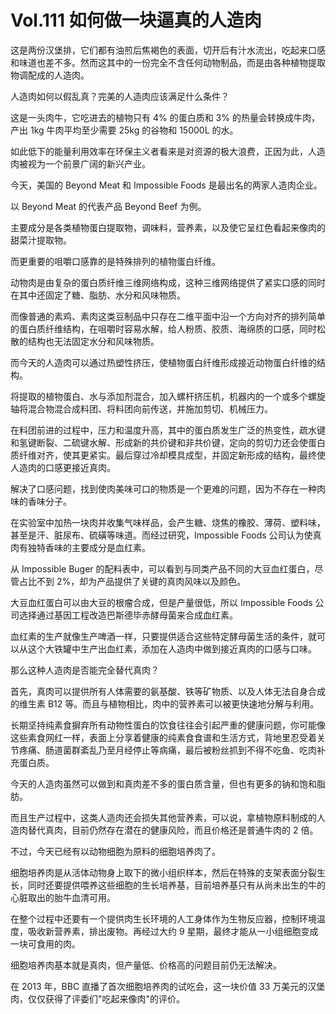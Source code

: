 # Vol.111 如何做一块逼真的人造肉

这是两份汉堡排，它们都有油煎后焦褐色的表面，切开后有汁水流出，吃起来口感和味道也差不多。然而这其中的一份完全不含任何动物制品，而是由各种植物提取物调配成的人造肉。

人造肉如何以假乱真？完美的人造肉应该满足什么条件？

这是一头肉牛，它吃进去的植物只有 4% 的蛋白质和 3% 的热量会转换成牛肉，产出 1kg 牛肉平均至少需要 25kg 的谷物和 15000L 的水。

如此低下的能量利用效率在环保主义者看来是对资源的极大浪费，正因为此，人造肉被视为一个前景广阔的新兴产业。

今天，美国的 Beyond Meat 和 Impossible Foods 是最出名的两家人造肉企业。

以 Beyond Meat 的代表产品 Beyond Beef 为例。

主要成分是各类植物蛋白提取物，调味料，营养素，以及使它呈红色看起来像肉的甜菜汁提取物。

而更重要的咀嚼口感靠的是特殊排列的植物蛋白纤维。

动物肉是由复杂的蛋白质纤维三维网络构成，这种三维网络提供了紧实口感的同时在其中还固定了糖、脂肪、水分和风味物质。

而像普通的素鸡、素肉这类豆制品中只存在二维平面中沿一个方向对齐的排列简单的蛋白质纤维结构，在咀嚼时容易水解，给人粉质、胶质、海绵质的口感，同时松散的结构也无法固定水分和风味物质。

而今天的人造肉可以通过热塑性挤压，使植物蛋白纤维形成接近动物蛋白纤维的结构。

将提取的植物蛋白、水与添加剂混合，加入螺杆挤压机，机器内的一个或多个螺旋轴将混合物混合成料团、将料团向前传送，并施加剪切、机械压力。

在料团前进的过程中，压力和温度升高，其中的蛋白质发生广泛的热变性，疏水键和氢键断裂、二硫键水解、形成新的共价键和非共价键，定向的剪切力还会使蛋白质纤维对齐，使其更紧实。最后穿过冷却模具成型，并固定新形成的结构，最终使人造肉的口感更接近真肉。

解决了口感问题，找到使肉美味可口的物质是一个更难的问题，因为不存在一种肉味的香味分子。

在实验室中加热一块肉并收集气味样品，会产生糖、烧焦的橡胶、薄荷、塑料味，甚至是汗、脏尿布、硫磺等味道。而经过研究，Impossible Foods 公司认为使真肉有独特香味的主要成分是血红素。

从 Impossible Buger 的配料表中，可以看到与同类产品不同的大豆血红蛋白，尽管占比不到 2%，却为产品提供了关键的真肉风味以及颜色。

大豆血红蛋白可以由大豆的根瘤合成，但是产量很低，所以 Impossible Foods 公司选择通过基因工程改造巴斯德毕赤酵母菌来合成血红素。

血红素的生产就像生产啤酒一样，只要提供适合这些特定酵母菌生活的条件，就可以从这个大铁罐中生产出血红素，添加在人造肉中做到接近真肉的口感与口味。

那么这种人造肉是否能完全替代真肉？

首先，真肉可以提供所有人体需要的氨基酸、铁等矿物质、以及人体无法自身合成的维生素 B12 等。而且与植物相比，肉中的营养素可以被更快速地分解与利用。

长期坚持纯素食摒弃所有动物性蛋白的饮食往往会引起严重的健康问题，你可能像这些素食网红一样，表面上分享着健康的纯素食食谱和生活方式，背地里忍受着关节疼痛、肠道菌群紊乱乃至月经停止等病痛，最后被粉丝抓到不得不吃鱼、吃肉补充蛋白质。

今天的人造肉虽然可以做到和真肉差不多的蛋白质含量，但也有更多的钠和饱和脂肪。

而且生产过程中，这类人造肉还会损失其他营养素，可以说，拿植物原料制成的人造肉替代真肉，目前仍然存在潜在的健康风险，而且价格还是普通牛肉的 2 倍。

不过，今天已经有以动物细胞为原料的细胞培养肉了。

细胞培养肉是从活体动物身上取下的微小组织样本，然后在特殊的支架表面分裂生长，同时还要提供喂养这些细胞的生长培养基，目前培养基只有从尚未出生的牛的心脏取出的胎牛血清可用。

在整个过程中还要有一个提供肉生长环境的人工身体作为生物反应器，控制环境温度，吸收新营养素，排出废物。再经过大约 9 星期，最终才能从一小组细胞变成一块可食用的肉。

细胞培养肉基本就是真肉，但产量低、价格高的问题目前仍无法解决。

在 2013 年，BBC 直播了首次细胞培养肉的试吃会，这一块价值 33 万美元的汉堡肉，仅仅获得了评委们"吃起来像肉"的评价。
